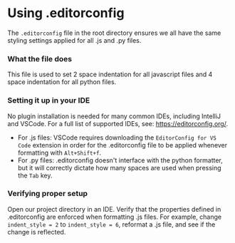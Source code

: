 # Using .editorconfig

The `.editorconfig` file in the root directory ensures we all have the same styling settings applied for all .js and .py files.

### What the file does

This file is used to set 2 space indentation for all javascript files and 4 space indentation for all python files.

### Setting it up in your IDE

No plugin installation is needed for many common IDEs, including IntelliJ and VSCode. For a full list of supported IDEs, see: https://editorconfig.org/.

- For .js files: VSCode requires downloading the `EditorConfig for VS Code` extension in order for the .editorconfig file to be applied whenever formatting with `Alt+Shift+f`.
- For .py files: .editorconfig doesn't interface with the python formatter, but it will correctly dictate how many spaces are used when pressing the `Tab` key.

### Verifying proper setup

Open our project directory in an IDE. Verify that the properties defined in .editorconfig are enforced when formatting .js files. For example, change `indent_style = 2` to `indent_style = 6`, reformat a .js file, and see if the change is reflected.
